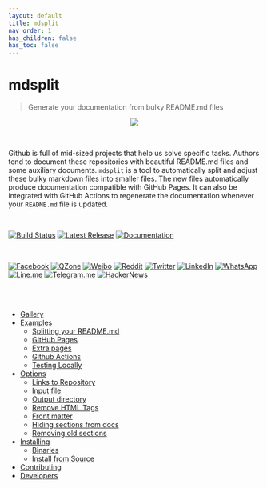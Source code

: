 ```yaml
---
layout: default
title: mdsplit
nav_order: 1
has_children: false
has_toc: false
---
```

# mdsplit

> Generate your documentation from bulky README.md files

<p align="center">
    <a href="https://alandefreitas.github.io/mdsplit/">
        <img src="https://img.icons8.com/nolan/2x/split-files.png">
    </a>
</p>

<br/>

Github is full of mid-sized projects that help us solve specific tasks. Authors tend to document these repositories with beautiful README.md files and some auxiliary documents. `mdsplit` is a tool to automatically split and adjust these bulky markdown files into smaller files. The new files automatically produce documentation compatible with GitHub Pages. It can also be integrated with GitHub Actions to regenerate the documentation whenever your `README.md` file is updated.


<br/>

[![Build Status](https://img.shields.io/github/workflow/status/alandefreitas/mdsplit/Build%20mdsplit?event=push&label=Build&logo=Github-Actions)](https://github.com/alandefreitas/mdsplit/actions?query=workflow%3A%22Build+mdsplit%22+event%3Apush)
[![Latest Release](https://img.shields.io/github/release/alandefreitas/mdsplit.svg?label=Download)](https://GitHub.com/alandefreitas/mdsplit/releases/)
[![Documentation](https://img.shields.io/website-up-down-green-red/http/alandefreitas.github.io/mdsplit.svg?label=Documentation)](https://alandefreitas.github.io/mdsplit/)

<br/>

[![Facebook](https://img.shields.io/twitter/url/http/shields.io.svg?style=social&label=Share+on+Facebook&logo=facebook)](https://www.facebook.com/sharer/sharer.php?t=mdsplit:%20split%20a%20bulky%20README.md%20into%20a%20nice%20documentation&u=https://github.com/alandefreitas/mdsplit/)
[![QZone](https://img.shields.io/twitter/url/http/shields.io.svg?style=social&label=Share+on+QZone&logo=qzone)](http://sns.qzone.qq.com/cgi-bin/qzshare/cgi_qzshare_onekey?url=https://github.com/alandefreitas/mdsplit/&title=mdsplit:%20split%20a%20bulky%20README.md%20into%20a%20nice%20documentation&summary=mdsplit:%20split%20a%20bulky%20README.md%20into%20a%20nice%20documentation)
[![Weibo](https://img.shields.io/twitter/url/http/shields.io.svg?style=social&label=Share+on+Weibo&logo=sina-weibo)](http://sns.qzone.qq.com/cgi-bin/qzshare/cgi_qzshare_onekey?url=https://github.com/alandefreitas/mdsplit/&title=mdsplit:%20split%20a%20bulky%20README.md%20into%20a%20nice%20documentation&summary=mdsplit:%20split%20a%20bulky%20README.md%20into%20a%20nice%20documentation)
[![Reddit](https://img.shields.io/twitter/url/http/shields.io.svg?style=social&label=Share+on+Reddit&logo=reddit)](http://www.reddit.com/submit?url=https://github.com/alandefreitas/mdsplit/&title=mdsplit:%20split%20a%20bulky%20README.md%20into%20a%20nice%20documentation)
[![Twitter](https://img.shields.io/twitter/url/http/shields.io.svg?label=Share+on+Twitter&style=social)](https://twitter.com/intent/tweet?text=mdsplit:%20split%20a%20bulky%20README.md%20into%20a%20nice%20documentation&url=https://github.com/alandefreitas/mdsplit/&hashtags=Markdown,Documentation,DocumentationGenerator,GithubPages)
[![LinkedIn](https://img.shields.io/twitter/url/http/shields.io.svg?style=social&label=Share+on+LinkedIn&logo=linkedin)](https://www.linkedin.com/shareArticle?mini=false&url=https://github.com/alandefreitas/mdsplit/&title=mdsplit:%20split%20a%20bulky%20README.md%20into%20a%20nice%20documentation)
[![WhatsApp](https://img.shields.io/twitter/url/http/shields.io.svg?style=social&label=Share+on+WhatsApp&logo=whatsapp)](https://api.whatsapp.com/send?text=mdsplit:%20split%20a%20bulky%20README.md%20into%20a%20nice%20documentation:+https://github.com/alandefreitas/mdsplit/)
[![Line.me](https://img.shields.io/twitter/url/http/shields.io.svg?style=social&label=Share+on+Line.me&logo=line)](https://lineit.line.me/share/ui?url=https://github.com/alandefreitas/mdsplit/&text=mdsplit:%20split%20a%20bulky%20README.md%20into%20a%20nice%20documentation)
[![Telegram.me](https://img.shields.io/twitter/url/http/shields.io.svg?style=social&label=Share+on+Telegram.me&logo=telegram)](https://telegram.me/share/url?url=https://github.com/alandefreitas/mdsplit/&text=mdsplit:%20split%20a%20bulky%20README.md%20into%20a%20nice%20documentation)
[![HackerNews](https://img.shields.io/twitter/url/http/shields.io.svg?style=social&label=Share+on+HackerNews&logo=y-combinator)](https://news.ycombinator.com/submitlink?u=https://github.com/alandefreitas/mdsplit/&t=mdsplit:%20split%20a%20bulky%20README.md%20into%20a%20nice%20documentation)

<br/>

<!-- https://gist.github.com/jbroadway/2836900 -->

<br/>



- [Gallery](gallery.md)
- [Examples](examples.md)
  - [Splitting your README.md](examples/splitting-your-readmemd.md)
  - [GitHub Pages](examples/github-pages.md)
  - [Extra pages](examples/extra-pages.md)
  - [Github Actions](examples/github-actions.md)
  - [Testing Locally](examples/testing-locally.md)
- [Options](options.md)
  - [Links to Repository](options/links-to-repository.md)
  - [Input file](options/input-file.md)
  - [Output directory](options/output-directory.md)
  - [Remove HTML Tags](options/remove-html-tags.md)
  - [Front matter ](options/front-matter-.md)
  - [Hiding sections from docs](options/hiding-sections-from-docs.md)
  - [Removing old sections](options/removing-old-sections.md)
- [Installing](installing.md)
  - [Binaries](installing/binaries.md)
  - [Install from Source](installing/install-from-source.md)
- [Contributing](contributing.md)
- [Developers](developers.md)


<!-- Generated with mdsplit: https://github.com/alandefreitas/mdsplit -->

